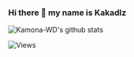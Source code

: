 ### Hi there 👋 my name is Kakadlz

![Kamona-WD's github stats](https://github-readme-stats.vercel.app/api?username=kakadlz&show_icons=true&theme=default&include_all_commits=true)

![Views](https://komarev.com/ghpvc/?username=kakadlz)


<!--
**godgodwinter/godgodwinter** is a ✨ _special_ ✨ repository because its `README.md` (this file) appears on your GitHub profile.

Here are some ideas to get you started:

- 🔭 I’m currently working on ...
- 🌱 I’m currently learning ...
- 👯 I’m looking to collaborate on ...
- 🤔 I’m looking for help with ...
- 💬 Ask me about ...
- 📫 How to reach me: ...
- 😄 Pronouns: ...
- ⚡ Fun fact: ...
-->
